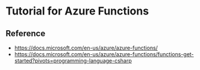 # Tutorial for Azure Functions



## Reference

- https://docs.microsoft.com/en-us/azure/azure-functions/
- https://docs.microsoft.com/en-us/azure/azure-functions/functions-get-started?pivots=programming-language-csharp